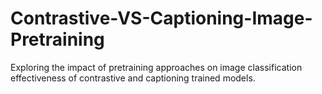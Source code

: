 # Contrastive-VS-Captioning-Image-Pretraining
Exploring the impact of pretraining approaches on image classification effectiveness of contrastive and captioning trained models.
